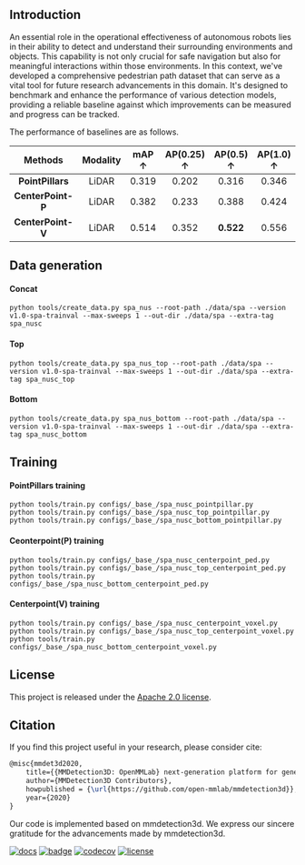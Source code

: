 

## Introduction
An essential role in the operational effectiveness of autonomous robots lies in their ability to detect and understand their surrounding environments and objects. This capability is not only crucial for safe navigation but also for meaningful interactions within those environments. In this context, we've developed a comprehensive pedestrian path dataset that can serve as a vital tool for future research advancements in this domain. It's designed to benchmark and enhance the performance of various detection models, providing a reliable baseline against which improvements can be measured and progress can be tracked.





The performance of baselines are as follows.


|**Methods**|**Modality**|**mAP &uarr;**| **AP(0.25) &uarr;** |**AP(0.5) &uarr;** | **AP(1.0) &uarr;** | **AP(2.0) &uarr;** | **Pretrained** |
|:---:|:---:|:---:|:---:|:---:|:---:|:---:|:---:|
|**PointPillars**|LiDAR| 0.319 | 0.202 | 0.316 | 0.346 | 0.414 |<a href="">TBD</a>|
|**CenterPoint-P**|LiDAR| 0.382 | 0.233 | 0.388 | 0.424 | 0.482 |<a href="">TBD</a>|
|**CenterPoint-V**|LiDAR| 0.514 | 0.352 | **0.522**| 0.556 | 0.620 |<a href="">TBD</a>|



## Data generation

#### Concat 
```
python tools/create_data.py spa_nus --root-path ./data/spa --version v1.0-spa-trainval --max-sweeps 1 --out-dir ./data/spa --extra-tag spa_nusc
```

#### Top
```
python tools/create_data.py spa_nus_top --root-path ./data/spa --version v1.0-spa-trainval --max-sweeps 1 --out-dir ./data/spa --extra-tag spa_nusc_top
```

#### Bottom
```
python tools/create_data.py spa_nus_bottom --root-path ./data/spa --version v1.0-spa-trainval --max-sweeps 1 --out-dir ./data/spa --extra-tag spa_nusc_bottom
```

## Training
#### PointPillars training
```
python tools/train.py configs/_base_/spa_nusc_pointpillar.py
python tools/train.py configs/_base_/spa_nusc_top_pointpillar.py
python tools/train.py configs/_base_/spa_nusc_bottom_pointpillar.py
```


#### Ceonterpoint(P) training
```
python tools/train.py configs/_base_/spa_nusc_centerpoint_ped.py
python tools/train.py configs/_base_/spa_nusc_top_centerpoint_ped.py
python tools/train.py configs/_base_/spa_nusc_bottom_centerpoint_ped.py
```


#### Centerpoint(V) training
```
python tools/train.py configs/_base_/spa_nusc_centerpoint_voxel.py
python tools/train.py configs/_base_/spa_nusc_top_centerpoint_voxel.py
python tools/train.py configs/_base_/spa_nusc_bottom_centerpoint_voxel.py
```





## License

This project is released under the [Apache 2.0 license](LICENSE).



## Citation

If you find this project useful in your research, please consider cite:

```latex
@misc{mmdet3d2020,
    title={{MMDetection3D: OpenMMLab} next-generation platform for general {3D} object detection},
    author={MMDetection3D Contributors},
    howpublished = {\url{https://github.com/open-mmlab/mmdetection3d}},
    year={2020}
}
```


Our code is implemented based on mmdetection3d. We express our sincere gratitude for the advancements made by mmdetection3d.

[![docs](https://img.shields.io/badge/docs-latest-blue)](https://mmdetection3d.readthedocs.io/en/latest/)
[![badge](https://github.com/open-mmlab/mmdetection3d/workflows/build/badge.svg)](https://github.com/open-mmlab/mmdetection3d/actions)
[![codecov](https://codecov.io/gh/open-mmlab/mmdetection3d/branch/master/graph/badge.svg)](https://codecov.io/gh/open-mmlab/mmdetection3d)
[![license](https://img.shields.io/github/license/open-mmlab/mmdetection3d.svg)](https://github.com/open-mmlab/mmdetection3d/blob/master/LICENSE)

